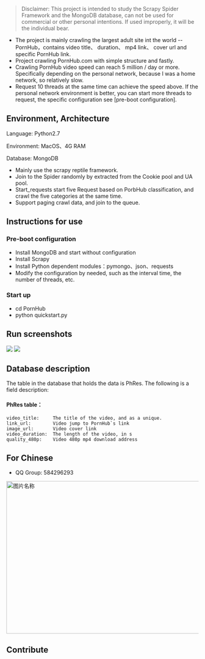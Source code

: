 > Disclaimer: This project is intended to study the Scrapy Spider Framework and the MongoDB database, can not be used for commercial or other personal intentions. If used improperly, it will be the individual bear.

* The project is mainly crawling the largest adult site int the world -- PornHub，contains video title、 duration、 mp4 link、 cover url and specific PornHub link.
* Project crawling PornHub.com with simple structure and fastly.
* Crawling PornHub video speed can reach 5 million / day or more. Specifically depending on the personal network, because I was a home network, so relatively slow.
* Request 10 threads at the same time can achieve the speed above. If the personal network environment is better, you can start more threads to request, the specific configuration see [pre-boot configuration].


## Environment, Architecture

Language: Python2.7

Environment: MacOS、4G RAM

Database: MongoDB

* Mainly use the scrapy reptile framework.
* Join to the Spider randomly by extracted from the Cookie pool and UA pool.
* Start_requests start five Request based on PorbHub classification, and crawl the five categories at the same time.
* Support paging crawl data, and join to the queue.

## Instructions for use

### Pre-boot configuration

* Install MongoDB and start without configuration
* Install Scrapy
* Install Python dependent modules：pymongo、json、requests
* Modify the configuration by needed, such as the interval time, the number of threads, etc.

### Start up

* cd PornHub
* python quickstart.py


## Run screenshots
![](https://github.com/xiyouMc/PornHubBot/blob/master/img/running.png?raw=true)
![](https://github.com/xiyouMc/PornHubBot/blob/master/img/mongodb.png?raw=true)

## Database description

The table in the database that holds the data is PhRes. The following is a field description:

#### PhRes table：
	
	video_title:     The title of the video, and as a unique.
	link_url:        Video jump to PornHub`s link
	image_url:       Video cover link
	video_duration:  The length of the video, in s
	quality_480p:    Video 480p mp4 download address


## For Chinese

* QQ Group: 584296293

<img src="https://github.com/xiyouMc/PornHubBot/blob/master/img/WebHubCode.png?raw=true" width = "800" height = "400" alt="图片名称" align=center />

## Contribute


   
